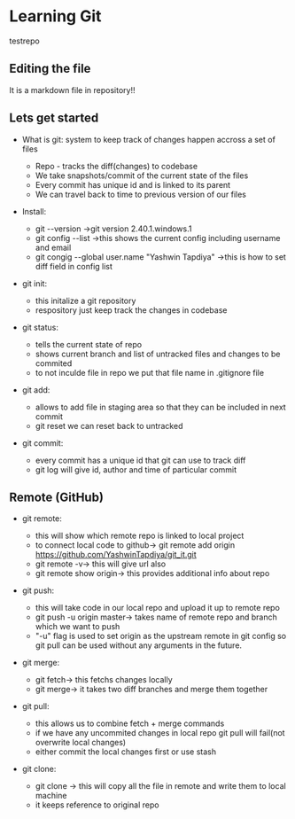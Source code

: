 # Learning Git

testrepo

## Editing the file

It is a markdown file in repository!!

## Lets get started

- What is git: system to keep track of changes happen accross a set of files

  - Repo - tracks the diff(changes) to codebase
  - We take snapshots/commit of the current state of the files
  - Every commit has unique id and is linked to its parent
  - We can travel back to time to previous version of our files

- Install:

  - git --version ->git version 2.40.1.windows.1
  - git config --list ->this shows the current config including username and email
  - git congig --global user.name "Yashwin Tapdiya" ->this is how to set diff field in config list

- git init:

  - this initalize a git repository
  - respository just keep track the changes in codebase

- git status:

  - tells the current state of repo
  - shows current branch and list of untracked files and changes to be commited
  - to not inculde file in repo we put that file name in .gitignore file

- git add:

  - allows to add file in staging area so that they can be included in next commit
  - git reset <filename> we can reset back to untracked

- git commit:

  - every commit has a unique id that git can use to track diff
  - git log will give id, author and time of particular commit

## Remote (GitHub)

- git remote:

  - this will show which remote repo is linked to local project
  - to connect local code to github-> git remote add origin https://github.com/YashwinTapdiya/git_it.git
  - git remote -v-> this will give url also
  - git remote show origin-> this provides additional info about repo

- git push:

  - this will take code in our local repo and upload it up to remote repo
  - git push -u origin master-> takes name of remote repo and branch which we want to push
  - "-u" flag is used to set origin as the upstream remote in git config so git pull can be used without any arguments in the future.

- git merge:

  - git fetch-> this fetchs changes locally
  - git merge-> it takes two diff branches and merge them together

- git pull:

  - this allows us to combine fetch + merge commands
  - if we have any uncommited changes in local repo git pull will fail(not overwrite local changes)
  - either commit the local changes first or use stash

- git clone:

  - git clone <repo link> -> this will copy all the file in remote and write them to local machine
  - it keeps reference to original repo
